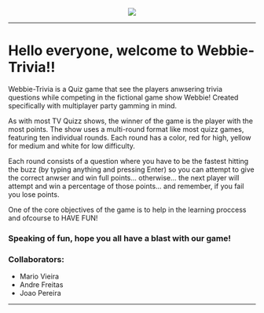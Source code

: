 <p align="center">
  <img src="https://user-images.githubusercontent.com/47696178/139610245-739f1934-e8a5-4018-be17-2b82b39b2979.png" />
</p>

---


  # Hello everyone, welcome to Webbie-Trivia!!

  Webbie-Trivia is a Quiz game that see the players anwsering trivia questions while competing in the fictional game show Webbie!
Created specifically with multiplayer party gamming in mind.

  As with most TV Quizz shows, the winner of the game is the player with the most points. The show uses a multi-round format like most quizz games,
featuring ten individual rounds. Each round has a color, red for high, yellow for medium and white for low difficulty.

  Each round consists of a question where you have to be the fastest hitting the buzz (by typing anything and pressing Enter) so you can attempt
to give the correct anwser and win full points... otherwise... the next player will attempt and win a percentage of those points... and remember,
if you fail you lose points.

  One of the core objectives of the game is to help in the learning proccess and ofcourse to HAVE FUN! 
  
  ### **Speaking of fun, hope you all have a blast with our game!**
  
  ### Collaborators: 
  + Mario Vieira
  + Andre Freitas 
  + Joao Pereira
---
